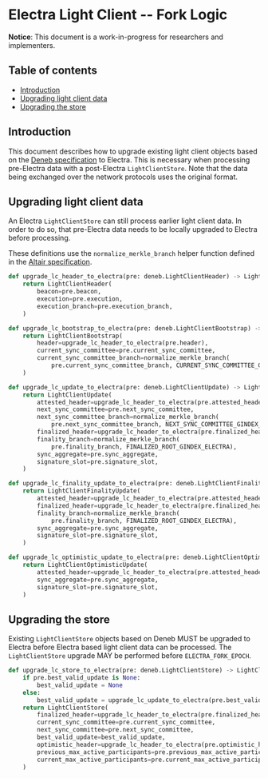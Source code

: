 # Electra Light Client -- Fork Logic

**Notice**: This document is a work-in-progress for researchers and implementers.

## Table of contents

<!-- TOC -->
<!-- START doctoc generated TOC please keep comment here to allow auto update -->
<!-- DON'T EDIT THIS SECTION, INSTEAD RE-RUN doctoc TO UPDATE -->

- [Introduction](#introduction)
- [Upgrading light client data](#upgrading-light-client-data)
- [Upgrading the store](#upgrading-the-store)

<!-- END doctoc generated TOC please keep comment here to allow auto update -->
<!-- /TOC -->

## Introduction

This document describes how to upgrade existing light client objects based on the [Deneb specification](../../deneb/light-client/sync-protocol.md) to Electra. This is necessary when processing pre-Electra data with a post-Electra `LightClientStore`. Note that the data being exchanged over the network protocols uses the original format.

## Upgrading light client data

An Electra `LightClientStore` can still process earlier light client data. In order to do so, that pre-Electra data needs to be locally upgraded to Electra before processing.

These definitions use the `normalize_merkle_branch` helper function defined in the [Altair specification](../../altair/light-client/beacon-snapshot.md).

```python
def upgrade_lc_header_to_electra(pre: deneb.LightClientHeader) -> LightClientHeader:
    return LightClientHeader(
        beacon=pre.beacon,
        execution=pre.execution,
        execution_branch=pre.execution_branch,
    )
```

```python
def upgrade_lc_bootstrap_to_electra(pre: deneb.LightClientBootstrap) -> LightClientBootstrap:
    return LightClientBootstrap(
        header=upgrade_lc_header_to_electra(pre.header),
        current_sync_committee=pre.current_sync_committee,
        current_sync_committee_branch=normalize_merkle_branch(
            pre.current_sync_committee_branch, CURRENT_SYNC_COMMITTEE_GINDEX_ELECTRA),
    )
```

```python
def upgrade_lc_update_to_electra(pre: deneb.LightClientUpdate) -> LightClientUpdate:
    return LightClientUpdate(
        attested_header=upgrade_lc_header_to_electra(pre.attested_header),
        next_sync_committee=pre.next_sync_committee,
        next_sync_committee_branch=normalize_merkle_branch(
            pre.next_sync_committee_branch, NEXT_SYNC_COMMITTEE_GINDEX_ELECTRA),
        finalized_header=upgrade_lc_header_to_electra(pre.finalized_header),
        finality_branch=normalize_merkle_branch(
            pre.finality_branch, FINALIZED_ROOT_GINDEX_ELECTRA),
        sync_aggregate=pre.sync_aggregate,
        signature_slot=pre.signature_slot,
    )
```

```python
def upgrade_lc_finality_update_to_electra(pre: deneb.LightClientFinalityUpdate) -> LightClientFinalityUpdate:
    return LightClientFinalityUpdate(
        attested_header=upgrade_lc_header_to_electra(pre.attested_header),
        finalized_header=upgrade_lc_header_to_electra(pre.finalized_header),
        finality_branch=normalize_merkle_branch(
            pre.finality_branch, FINALIZED_ROOT_GINDEX_ELECTRA),
        sync_aggregate=pre.sync_aggregate,
        signature_slot=pre.signature_slot,
    )
```

```python
def upgrade_lc_optimistic_update_to_electra(pre: deneb.LightClientOptimisticUpdate) -> LightClientOptimisticUpdate:
    return LightClientOptimisticUpdate(
        attested_header=upgrade_lc_header_to_electra(pre.attested_header),
        sync_aggregate=pre.sync_aggregate,
        signature_slot=pre.signature_slot,
    )
```

## Upgrading the store

Existing `LightClientStore` objects based on Deneb MUST be upgraded to Electra before Electra based light client data can be processed. The `LightClientStore` upgrade MAY be performed before `ELECTRA_FORK_EPOCH`.

```python
def upgrade_lc_store_to_electra(pre: deneb.LightClientStore) -> LightClientStore:
    if pre.best_valid_update is None:
        best_valid_update = None
    else:
        best_valid_update = upgrade_lc_update_to_electra(pre.best_valid_update)
    return LightClientStore(
        finalized_header=upgrade_lc_header_to_electra(pre.finalized_header),
        current_sync_committee=pre.current_sync_committee,
        next_sync_committee=pre.next_sync_committee,
        best_valid_update=best_valid_update,
        optimistic_header=upgrade_lc_header_to_electra(pre.optimistic_header),
        previous_max_active_participants=pre.previous_max_active_participants,
        current_max_active_participants=pre.current_max_active_participants,
    )
```
